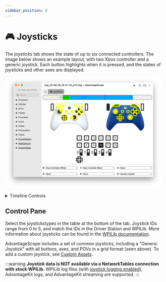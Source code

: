 ```yaml
---
sidebar_position: 8
---
```


# 🎮 Joysticks

The joysticks tab shows the state of up to six connected controllers. The image below shows an example layout, with two Xbox controller and a generic joystick. Each button highlights when it is pressed, and the states of joysticks and other axes are displayed.

![Overview of joystick tab](./img/joysticks-1.png)

<details>
<summary>Timeline Controls</summary>

The timeline is used to control playback and visualization. Clicking on the timeline selects a time, and right-clicking deselects it. The selected time is synchronized across all tabs, making it easy to quickly find this location in other views.

The green sections of the timeline indicate when the robot is autonomous, and the blue sections indicate when the robot is teleoperated.

To zoom, place the cursor over the timeline and scroll up or down. A range can also be selecting by clicking and dragging while holding `Shift`. Move left and right by scrolling horizontally (on supported devices), or by clicking and dragging on the timeline. When connected live, scrolling to the left unlocks from the current time, and scrolling all the way to the right locks to the current time again. Press `Ctrl+\` to zoom to the period where the robot is enabled.

![Timeline](./img/timeline.png)

</details>

## Control Pane

Select the joystickstypes in the table at the bottom of the tab. Joystick IDs range from 0 to 5, and match the IDs in the Driver Station and WPILib. More information about joysticks can be found in the [WPILib documentation](https://docs.wpilib.org/en/stable/docs/software/basic-programming/joystick.html).

AdvantageScope includes a set of common joysticks, including a "Generic Joystick" with all buttons, axes, and POVs in a grid format (seen above). To add a custom joystick, see [Custom Assets](/more-features/custom-assets).

:::warning
**Joystick data is NOT available via a NetworkTables connection with stock WPILib.** WPILib log files (with [joystick logging enabled](https://docs.wpilib.org/en/stable/docs/software/telemetry/datalog.html#logging-joystick-data)), AdvantageKit logs, and AdvantageKit streaming are supported.
:::
